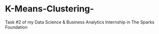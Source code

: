 # K-Means-Clustering-
Task #2 of my Data Science &amp; Business Analytics Internship in The Sparks Foundation
